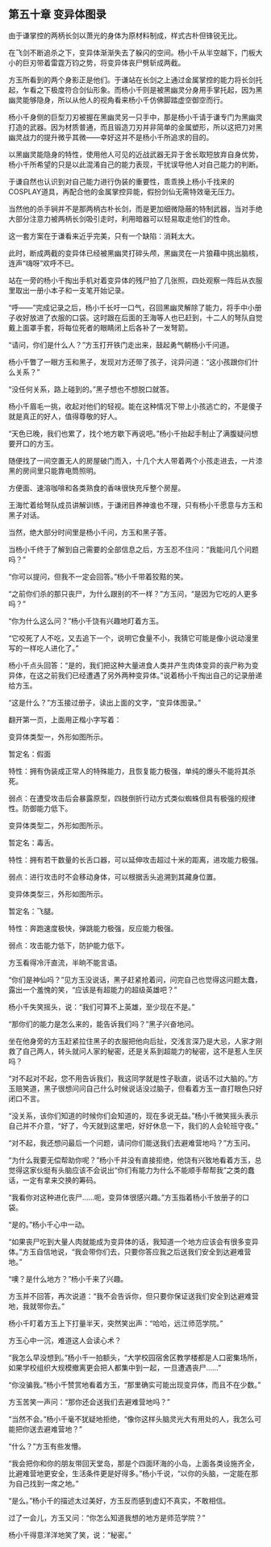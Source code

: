 ## 第五十章 变异体图录
由于谦掌控的两柄长剑以萧光的身体为原材料制成，样式古朴但锋锐无比。

在飞剑不断追杀之下，变异体渐渐失去了躲闪的空间。杨小千从半空越下，门板大小的巨刃带着雷霆万钧之势，将变异体丧尸劈斩成两截。

方玉所看到的两个身影正是他们。于谦站在长剑之上通过金属掌控的能力将长剑托起，乍看之下极度符合剑仙形象。而杨小千则是被黑幽灵分身用手掌托起，因为黑幽灵能够隐身，所以从他人的视角看来杨小千仿佛脚踏虚空御空而行。

杨小千身侧的巨型刀刃被握在黑幽灵另一只手中，那是杨小千请于谦专门为黑幽灵打造的武器。因为材质普通，而且锻造刀刃并非简单的金属塑形，所以这把刀对黑幽灵战力的提升微乎其微――幸好这并不是杨小千所追求的目的。

以黑幽灵能隐身的特性，使用他人可见的近战武器无异于舍长取短放弃自身优势，杨小千所希望的只是以此混淆自己的能力表现，干扰误导他人对自己能力的判断。

于谦自然也认识到对自己能力进行伪装的重要性，乖乖换上杨小千找来的COSPLAY道具，再配合他的金属掌控异能，假扮剑仙无需特效毫无压力。

当然他的杀手锏并不是那两柄古朴长剑，而是更加细微隐蔽的特制武器，当对手绝大部分注意力被两柄长剑吸引走时，利用暗器可以轻易取走他们的性命。

这一套方案在于谦看来近乎完美，只有一个缺陷：消耗太大。

此时，断成两截的变异体已经被黑幽灵打碎头颅，黑幽灵在一片狼藉中挑出脑核，连声“嗨呀”欢呼不已。

站在一旁的杨小千掏出手机对着变异体的残尸拍了几张照，四处观察一阵后从衣服里取出一册小本子和一支笔开始记录。

“呼――”完成记录之后，杨小千长吁一口气，召回黑幽灵解除了能力，将手中小册子收好放进了衣服的口袋。这时跟在后面的王海等人也已赶到，十二人的弩队自觉戴上面罩手套，将每位死者的眼睛闭上后各补了一发弩箭。

“请问，你们是什么人？”方玉打开铁门走出来，鼓起勇气朝杨小千问道。

杨小千瞥了一眼方玉和黑子，发现对方还带了孩子，诧异问道：“这小孩跟你们什么关系？”

“没任何关系，路上碰到的。”黑子想也不想脱口就答。

杨小千眉毛一挑，收起对他们的轻视。能在这种情况下带上小孩逃亡的，不是傻子就是真正的好人，值得尊敬的好人。

“天色已晚，我们也累了，找个地方歇下再说吧。”杨小千抬起手制止了满腹疑问想要开口的方玉。

随便找了一间空置无人的房屋破门而入，十几个大人带着两个小孩走进去，一片漆黑的房间里只能靠电筒照明。

方便面、速溶咖啡和各类熟食的香味很快充斥整个房屋。

王海忙着给弩队成员讲解训练，于谦闭目养神谁也不理，只有杨小千愿意与方玉和黑子对话。

当然，绝大部分时间里是杨小千问，方玉和黑子答。

当杨小千终于了解到自己需要的全部信息之后，方玉忍不住问：“我能问几个问题吗？”

“你可以提问，但我不一定会回答。”杨小千带着狡黠的笑。

“之前你们杀的那只丧尸，为什么跟别的不一样？”方玉问，“是因为它吃的人更多吗？”

“你为什么这么问？”杨小千饶有兴趣地盯着方玉。

“它咬死了人不吃，又去追下一个，说明它食量不小，我猜它可能是像小说动漫里写的一样吃人进化了。”

杨小千点头回答：“是的，我们把这种大量进食人类并产生肉体变异的丧尸称为变异体，在这之前我们已经遭遇了另外两种变异体。”说着杨小千掏出自己的记录册递给方玉。

“这是什么？”方玉接过册子，读出上面的文字，“变异体图录。”

翻开第一页，上面用正楷小字写着：

变异体类型一，外形如图所示。

暂定名：假面

特性：拥有伪装成正常人的特殊能力，且恢复能力极强，单纯的爆头不能将其杀死。

弱点：在遭受攻击后会暴露原型，四肢倒折行动方式类似蜘蛛但具有极强的规律性。防御能力低下。

变异体类型二，外形如图所示。

暂定名：毒舌。

特性：拥有若干数量的长舌口器，可以延伸攻击超过十米的距离，进攻能力极强。

弱点：进行攻击时不会移动身体，可以根据舌头追溯到其藏身位置。

变异体类型三，外形如图所示。

暂定名：飞腿。

特性：奔跑速度极快，弹跳能力极强，反应能力极强。

弱点：攻击能力低下，防护能力低下。

方玉看得冷汗直流，半晌不能言语。

“你们是神仙吗？”见方玉没说话，黑子赶紧抢着问，问完自己也觉得这问题太蠢，露出一个羞愧的笑，“应该是有超能力的超级英雄吧？”

杨小千失笑摇头，说：“我们可算不上英雄，至少现在不是。”

“那你们的能力是怎么来的，能告诉我们吗？”黑子兴奋地问。

坐在他身旁的方玉赶紧拉住黑子的衣服把他向后扯，交浅言深乃是大忌，人家才刚救了自己两人，转头就问人家的秘密，还是关系到超能力的秘密，这不是惹人生厌吗？

“对不起对不起，您不用告诉我们，我这同学就是性子耿直，说话不过大脑的。”方玉赔笑道，黑子很想问问自己什么时候说话没过脑子，但看着方玉一直打眼色只好闭口不言。

“没关系，该你们知道的时候你们会知道的，现在多说无益。”杨小千微笑摇头表示自己并不介意，“好了，今天就到这里吧，好好休息一下，我们的人会轮班守夜。”

“对不起，我还想问最后一个问题，请问你们能送我们去避难营地吗？”方玉问。

“为什么我要无偿帮助你呢？”杨小千并没有直接拒绝，他饶有兴致地看着方玉，总觉得这家伙挺有头脑应该不会说出“你们有能力为什么不能顺手帮帮我”之类的蠢话，一定有拿来交换的筹码。

“我看你对这种进化丧尸……呃，变异体很感兴趣。”方玉指着杨小千放册子的口袋。

“是的。”杨小千心中一动。

“如果丧尸吃到大量人肉就能成为变异体的话，我知道一个地方应该会有很多变异体。”方玉自信地说，“我会带你们去，只要你答应我之后送我们安全到达避难营地。”

“噢？是什么地方？”杨小千来了兴趣。

方玉并不回答，再次说道：“我不会告诉你，但只要你保证送我们安全到达避难营地，我就带你去。”

杨小千盯着方玉上下打量半天，突然笑出声：“哈哈，远江师范学院。”

方玉心中一沉，难道这人会读心术？

“我怎么早没想到。”杨小千一拍额头，“大学校园宿舍区教学楼都是人口密集场所，如果学校组织大规模撤离更会把人都集中到一起，一旦遭遇丧尸……”

“你没骗我。”杨小千赞赏地看着方玉，“那里确实可能出现变异体，而且不在少数。”

方玉苦笑一声问：“那你还会送我们去避难营地吗？”

“当然不会。”杨小千毫不犹疑地拒绝，“像你这样头脑灵光大有用处的人，我怎么可能把你送去避难营地？”

“什么？”方玉有些发懵。

“我会把你和你的朋友带回天堂岛，那是个四面环海的小岛，上面各类设施齐全，比避难营地更安全，生活条件更是好得多。”杨小千说，“以你的头脑，一定能在那为自己找到一席之地。”

“是么。”杨小千的描述太过美好，方玉反而感到虚幻不真实，不敢相信。

过了一会儿，方玉又问：“你怎么知道我想的地方是师范学院？”

杨小千得意洋洋地笑了笑，说：“秘密。”

